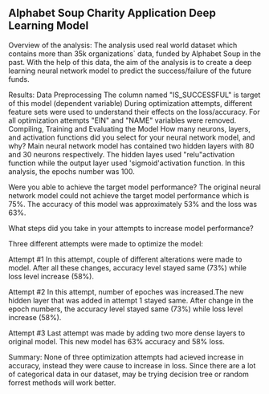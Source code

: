 ## Alphabet Soup Charity Application Deep Learning Model
Overview of the analysis:
The analysis used real world dataset which contains more than 35k organizations` data, funded by Alphabet Soup in the past. With the help of this data, the aim of the analysis is to create a deep learning neural network model to predict the success/failure of the future funds.

Results:
Data Preprocessing
The column named "IS_SUCCESSFUL" is target of this model (dependent variable)
During optimization attempts, different feature sets were used to understand their effects on the loss/accuracy.
For all optimization attempts "EIN" and "NAME" variables were removed.
Compiling, Training and Evaluating the Model
How many neurons, layers, and activation functions did you select for your neural network model, and why?
Main neural network model has contained two hidden layers with 80 and 30 neurons respectively. The hidden layes used "relu"activation function while the output layer used 'sigmoid'activation function. In this analysis, the epochs number was 100.

Were you able to achieve the target model performance?
The original neural network model could not achieve the target model performance which is 75%. The accuracy of this model was approximately 53% and the loss was 63%.

What steps did you take in your attempts to increase model performance?

Three different attempts were made to optimize the model:

Attempt #1 In this attempt, couple of different alterations were made to model. After all these changes, accuracy level stayed same (73%) while loss level increase (58%).

Attempt #2 In this attempt, number of epoches was increased.The new hidden layer that was added in attempt 1 stayed same. After change in the epoch numbers, the accuracy level stayed same (73%) while loss level increase (58%).

Attempt #3 Last attempt was made by adding two more dense layers to original model. This new model has 63% accuracy and 58% loss.


Summary:
None of three optimization attempts had acieved increase in accuracy, instead they were cause to increase in loss. Since there are a lot of categorical data in our dataset, may be trying decision tree or random forrest methods will work better.
